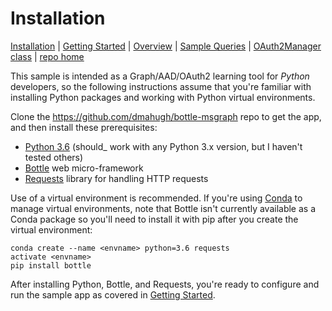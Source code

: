 # Installation

[Installation](../Installation/readme.md) | [Getting Started](../GettingStarted/readme.md) | [Overview](../Overview/readme.md) | [Sample Queries](../SampleQueries/readme.md) | [OAuth2Manager class](../OAuth2Manager/readme.md) | [repo home](https://github.com/dmahugh/bottle-msgraph)

This sample is intended as a Graph/AAD/OAuth2 learning tool for _Python_ developers, so the following instructions assume that you're familiar with installing Python packages and working with Python virtual environments.

Clone the https://github.com/dmahugh/bottle-msgraph repo to get the app, and then install these prerequisites:

* [Python 3.6](https://www.python.org/) (should_ work with any Python 3.x version, but I haven't tested others)
* [Bottle](https://bottlepy.org/docs/dev/) web micro-framework
* [Requests](http://docs.python-requests.org/en/master/) library for handling HTTP requests

Use of a virtual environment is recommended. If you're using [Conda](https://conda.io/docs/index.html) to manage virtual environments, note that Bottle isn't currently available as a Conda package so you'll need to install it with pip after you create the virtual environment:

```
conda create --name <envname> python=3.6 requests
activate <envname>
pip install bottle
```

After installing Python, Bottle, and Requests, you're ready to configure and run the sample app as covered in [Getting Started](../GettingStarted/readme.md).
